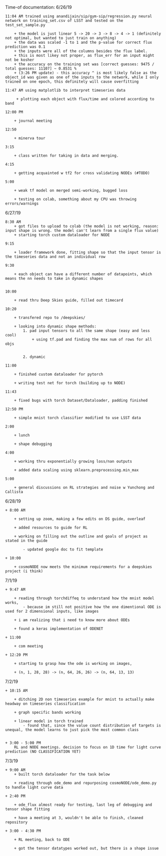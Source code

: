 Time-of documentation:
6/26/19

	11:04 AM trained using anandijain/sip/gym-sip/regression.py neural network on training_set.csv of LSST and tested on the test_set_sample.py

		+ the model is just linear 5 -> 20 -> 3 -> 8 -> 4 -> 1 (definitely not optimal, but wanted to just train on anything)
		+ the data was scaled -1 to 1 and the p-value for correct flux prediction was 0.1
		+ the inputs were all of the columns besides the flux label.
		+ this is most likey not proper, as flux_err for an input might not be kosher
		+ the accuracy on the training set was [correct guesses: 9475 / total guesses: 11107] ~ 0.8531 %
		+ (3:26 PM update) - this accuracy ^ is most likely false as the object_id was given as one of the inputs to the network, while I only trained on one epoch, this definitely will cause overfitting

	11:47 AM using matplotlib to interpret timeseries data

		 + plotting each object with flux/time and colored according to band

	12:00 PM

		+ journal meeting

	12:50

		+ minerva tour

	3:15

		+ class written for taking in data and merging.

	4:15

		+ getting acquainted w tf2 for cross validating NODEs (#TODO)

	5:00

		+ weak tf model on merged semi-working, bugged loss

		+ testing on colab, something about my CPU was throwing errors/warnings



6/27/19

	8:30 AM
		+ got files to upload to colab (the model is not working, reason: input shape is wrong. the model can't learn from a single flux value)
		+ starting torch custom dataloader for NODE

	9:15

		+ loader framework done, fitting shape so that the input tensor is the timeseries data and not an individual row

	9:30

		+ each object can have a different number of datapoints, which means the nn needs to take in dynamic shapes


	10:00

		+ read thru Deep Skies guide, filled out timecard

	10:20

		+ transfered repo to /deepskies/

		+ looking into dynamic shape methods:
			1. pad input tensors to all the same shape (easy and less cool)
				+ using tf.pad and finding the max num of rows for all objs


			2. dynamic

	11:00

		+ finished custom dataloader for pytorch

		+ writing test net for torch (building up to NODE)

	11:43

		+ fixed bugs with torch Dataset/Dataloader, padding finished

	12:50 PM

		+ simple mnist torch classifier modified to use LSST data

	2:00

		+ lunch

		+ shape debugging

	4:00

		+ working thru exponentially growing loss/nan outputs

		+ added data scaling using sklearn.preprocessing.min_max

	5:00

		+ general discussions on RL strategies and noise w Yunchong and Callista

6/28/19

	+ 8:00 AM

		+ setting up zoom, making a few edits on DS guide, overleaf

		+ added resources to guide for RL

		+ working on filling out the outline and goals of project as stated in the guide

			- updated google doc to fit template

	+ 10:00

		+ cosmoNODE now meets the minimum requirements for a deepskies project (i think)


7/1/19

	+ 9:47 AM

		+ reading through torchdiffeq to understand how the mnist model works,
			- because im still not positive how the one dimentional ODE is used for 2 dimensional inputs, like images

		+ i am realizing that i need to know more about ODEs

		+ found a keras implementation of ODENET

	+ 11:00  

		+ com meeting

	+ 12:20 PM

		+ starting to grasp how the ode is working on images,

		+ (n, 1, 28, 28) -> (n, 64, 26, 26) -> (n, 64, 13, 13)

7/2/19

	+ 10:15 AM

		+ ditching 2D non timeseries example for mnist to actually make headway on timeseries classification

		+ graph specific bands working

		+ linear model in torch trained
			- found that, since the value count distribution of targets is unequal, the model learns to just pick the most common class


	+ 3:00 - 5:00 PM
		RL and NODE meetings. decision to focus on 1D time for light curve prediction (NO CLASSIFICATION YET)

7/3/19

	+ 9:00 AM
		+ built torch dataloader for the task below

		+ reading through ode_demo and repurposing cosmoNODE/ode_demo.py to handle light curve data

	+ 2:40 PM

		+ ode_flux almost ready for testing, last leg of debugging and tensor shape fitting

		+ have a meeting at 3, wouldn't be able to finish, cleaned repository

	+ 3:00 - 4:30 PM

		+ RL meeting, back to ODE

		+ got the tensor datatypes worked out, but there is a shape issue
